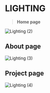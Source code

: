 # LIGHTING


> **Home page**

![Lighting (2)](https://user-images.githubusercontent.com/64160579/161819368-b55a7d0a-8f6a-4d5f-93b0-73084248a3de.png)

## About page

![Lighting (3)](https://user-images.githubusercontent.com/64160579/161819372-fda9ff01-f46a-48a6-a3a9-dbcac0ac873b.png)

## Project page

![Lighting (4)](https://user-images.githubusercontent.com/64160579/161819405-adc84285-6f6d-4ba8-a22b-fa51a1a828f1.png)
